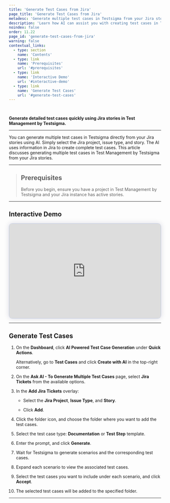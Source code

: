 ```yaml
---
title: 'Generate Test Cases from Jira'
page_title: 'Generate Test Cases from Jira'
metadesc: 'Generate multiple test cases in Testsigma from your Jira stories using AI. Just pick the project, issue type, and story, AI handles the rest with detailed cases'
description: 'Learn how AI can assist you with creating test cases in Test Management by Testsigma from your Jira stories.'
noindex: false
order: 11.22
page_id: 'generate-test-cases-from-jira'
warning: false
contextual_links:
  - type: section
    name: 'Contents'
  - type: link
    name: 'Prerequisites'
    url: '#prerequisites'
  - type: link
    name: 'Interactive Demo'
    url: '#interactive-demo'
  - type: link
    name: 'Generate Test Cases'
    url: '#generate-test-cases'
---
```


<br>

**Generate detailed test cases quickly using Jira stories in Test Management by Testsigma.**

---

You can generate multiple test cases in Testsigma directly from your Jira stories using AI. Simply select the Jira project, issue type, and story. The AI uses information in Jira to create complete test cases. This article discusses generating multiple test cases in Test Management by Testsigma from your Jira stories.

---

> ## **Prerequisites**
>
> Before you begin, ensure you have a project in Test Management by Testsigma and your Jira instance has active stories.

---

## **Interactive Demo**

<div>
  <script async src="https://js.storylane.io/js/v2/storylane.js"></script>
  <div class="sl-embed" style="position:relative;padding-bottom:calc(57.42% + 25px);width:100%;height:0;transform:scale(1)">
    <iframe loading="lazy" class="sl-demo" src="https://app.storylane.io/demo/nagj9rtelong?embed=inline" name="sl-embed" allow="fullscreen" allowfullscreen style="position:absolute;top:0;left:0;width:100%!important;height:100%!important;border:1px solid rgba(63,95,172,0.35);box-shadow: 0px 0px 18px rgba(26, 19, 72, 0.15);border-radius:10px;box-sizing:border-box;"></iframe>
  </div>
</div>

---

## **Generate Test Cases**

1. On the **Dashboard**, click **AI Powered Test Case Generation** under **Quick Actions**.

   Alternatively, go to **Test Cases** and click **Create with AI** in the top-right corner.

2. On the **Ask AI - To Generate Multiple Test Cases** page, select **Jira Tickets** from the available options.

3. In the **Add Jira Tickets** overlay:

   - Select the **Jira Project**, **Issue Type**, and **Story**.
   
   - Click **Add**.

4. Click the folder icon, and choose the folder where you want to add the test cases.

5. Select the test case type: **Documentation** or **Test Step** template.

6. Enter the prompt, and click **Generate**.

7. Wait for Testsigma to generate scenarios and the corresponding test cases.

8. Expand each scenario to view the associated test cases.

9. Select the test cases you want to include under each scenario, and click **Accept**.

10. The selected test cases will be added to the specified folder.

---
